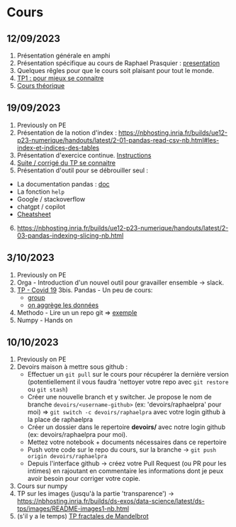 # Cours

## 12/09/2023

1. Présentation générale en amphi
2. Présentation spécifique au cours de Raphael Prasquier : [presentation](https://www.beautiful.ai/player/-Ne7SLYMyc_r3QhZmapD)
3. Quelques rêgles pour que le cours soit plaisant pour tout le monde.
3. [TP1 : pour mieux se connaitre](tp1-se-connaitre.md)
4. [Cours théorique](https://nbhosting.inria.fr/builds/ue12-p23-numerique/handouts/latest/2-01-pandas-read-csv-nb.html#python-numerique-les-tables-de-donnees)

## 19/09/2023

1. Previously on PE
2. Présentation de la notion d'index : https://nbhosting.inria.fr/builds/ue12-p23-numerique/handouts/latest/2-01-pandas-read-csv-nb.html#les-index-et-indices-des-tables
3. Présentation d'exercice continue. [Instructions](TP-devoir.md)
4. [Suite / corrigé du TP se connaitre](se-connaitre.ipynb)
5. Présentation d'outil pour se débrouiller seul :
  * La documentation pandas : [doc](https://pandas.pydata.org/)
  * La fonction `help`
  * Google / stackoverflow
  * chatgpt / copilot
  * [Cheatsheet](https://nbhosting.inria.fr/builds/ue12-p23-numerique/handouts/latest/2-01-pandas-read-csv-nb.html#les-index-et-indices-des-tables)
6. https://nbhosting.inria.fr/builds/ue12-p23-numerique/handouts/latest/2-03-pandas-indexing-slicing-nb.html

## 3/10/2023

1. Previously on PE
2. Orga - Introduction d'un nouvel outil pour gravailler ensemble -> slack.
3. [TP - Covid 19](tp-covid.md)
3bis. Pandas - Un peu de cours:
   * [group](https://ue12-p23-numerique.readthedocs.io/en/latest/2-07-pandas-group-by-nb.html)
   * [on aggrège les données](https://ue12-p23-numerique.readthedocs.io/en/latest/2-09-pandas-merge-concat-nb.html)
4. Methodo - Lire un un repo git => [exemple](https://github.com/rozierguillaume/covid-19)
5. Numpy - Hands on


## 10/10/2023

1. Previously on PE
2. Devoirs maison à mettre sous github :
   * Effectuer un `git pull` sur le cours pour récupérer la dernière version (potentiellement il vous faudra 'nettoyer votre repo avec `git restore` ou `git stash`)
   * Créer une nouvelle branch et y switcher. Je propose le nom de branche `devoirs/<username-github>` (ex: 'devoirs/raphaelpra' pour moi) =>  `git switch -c devoirs/raphaelpra` avec votre login github à la place de raphaelpra
   * Créer un dossier dans le repertoire **devoirs/** avec notre login github (ex: devoirs/raphaelpra pour moi).
   * Mettez votre notebook + documents nécessaires dans ce repertoire
   * Push votre code sur le repo du cours, sur la branche -> `git push origin devoirs/raphaelpra`
   * Depuis l'interface github -> créez votre Pull Request (ou PR pour les intimes) en rajoutant en commentaire les informations dont je peux avoir besoin pour corriger votre copie.
3. Cours sur numpy
4. TP sur les images (jusqu'à la partie 'transparence') -> https://nbhosting.inria.fr/builds/ds-exos/data-science/latest/ds-tps/images/README-images1-nb.html 
5. (s'il y a le temps) [TP fractales de Mandelbrot](tp-fractal.ipynb)

